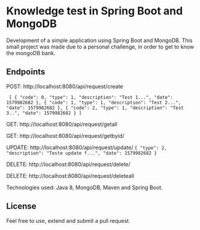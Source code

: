 # Knowledge test in Spring Boot and MongoDB

Development of a simple application using Spring Boot and MongoDB. 
This small project was made due to a personal challenge, in order to get to know the mongoDB bank.


## Endpoints
POST: http://localhost:8080/api/request/create

`
[
     {
         "code": 0,
         "type": 1,
         "description": "Test 1...",
         "date": 1579982682
     },
     {
         "code": 1,
         "type": 1,
         "description": "Test 2...",
         "date": 1579982682
     },
     {
         "code": 2,
         "type": 1,
         "description": "Test 3..",
         "date": 1579982682
     }
 ]`

GET: http://localhost:8080/api/request/getall

GET: http://localhost:8080/api/request/getbyid/<id>

UPDATE: http://localhost:8080/api/request/update/<id>
`{
     "type": 2,
     "description": "Teste update f...",
     "date": 1579982682
 }`

DELETE: http://localhost:8080/api/request/delete/<id>

DELETE: http://localhost:8080/api/request/deleteall

Technologies used: Java 8, MongoDB, Maven and Spring Boot. 

## License
Feel free to use, extend and submit a pull request.